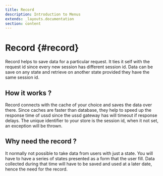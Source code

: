 ```yaml
---
title: Record
description: Introduction to Menus
extends: _layouts.documentation
section: content
---
```

# Record {#record}

Record helps to save data for a particular request. It ties it self with the request id since every new session has  different session id. Data can be save on any state and retrieve on another state provided they have the same session id.

## How it works ?

Record connects with the cache of your choice and saves the data over there. Since caches are faster than database, they help to speed up the response time of ussd since the ussd gateway has will timeout if response delays. The unique identifier to your store is the session id, when it not set, an exception will be thrown.

## Why need the record ?

It normally not possible to take data from users with just a state. You will have to have a series of states presented as a form that the user fill. Data collected during that time will have to be saved and used at a later date, hence the need for the record.